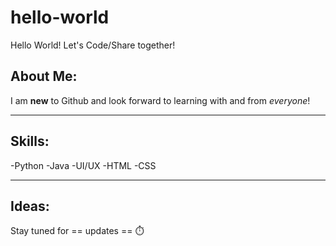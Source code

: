 # hello-world
Hello World! Let's Code/Share together!

## About Me:
I am **new** to Github and look forward to learning with and from *everyone*!

---

## Skills:
-Python
-Java
-UI/UX
-HTML
-CSS

---

## Ideas:
Stay tuned for == updates == :stopwatch:
